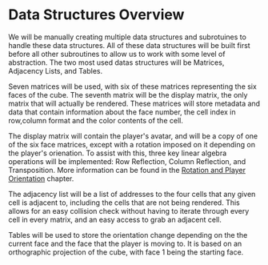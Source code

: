 # Data Structures Overview

We will be manually creating multiple data structures and subrotuines to handle these data structures. All of these data structures will be built first before all other subroutines to allow us to work with some level of abstraction.  The two most used datas structures will be Matrices, Adjacency Lists, and Tables.  

Seven matrices will be used, with six of these matrices representing the six faces of the cube.  The seventh matrix will be the display matrix, the only matrix that will actually be rendered.  These matrices will store metadata and data that contain information about the face number, the cell index in row,column format and the color contents of the cell.  

The display matrix will contain the player's avatar, and will be a copy of one of the six face matrices, except with a rotation imposed on it depending on the player's orienation.  To assist with this, three key linear algebra operations will be implemented:  Row Reflection, Column Reflection, and Transposition.  More information can be found in the [Rotation and Player Orientation](board/rot.md) chapter. <!-- This should convert and link to the compiled html page -->

The adjacency list will be a list of addresses to the four cells that any given cell is adjacent to, including the cells that are not being rendered.  This allows for an easy collision check without having to iterate through every cell in every matrix, and an easy access to grab an adjacent cell.

Tables will be used to store the orientation change depending on the the current face and the face that the player is moving to.  It is based on an orthographic projection of the cube, with face 1 being the starting face.

